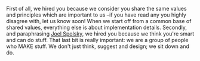 First of all, we hired you because we consider you share the same values and principles which are important to us –if you have read any you highly disagree with, let us know soon! When we start off from a common base of shared values, everything else is about implementation details. Secondly, and paraphrasing [Joel Spolsky](http://www.amazon.com/Smart-Gets-Things-Done-Technical/dp/1590598385), we hired you because we think you're smart and can do stuff. That last bit is really important: we are a group of people who MAKE stuff. We don't just think, suggest and design; we sit down and do.
